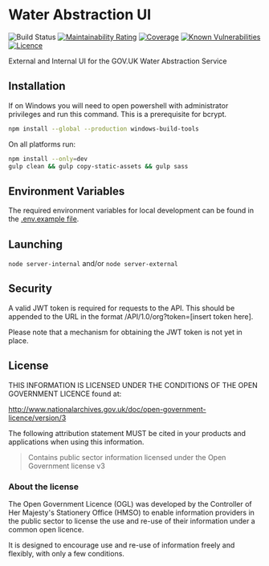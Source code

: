 # Water Abstraction UI

![Build Status](https://github.com/DEFRA/water-abstraction-ui/workflows/CI/badge.svg?branch=main)
[![Maintainability Rating](https://sonarcloud.io/api/project_badges/measure?project=DEFRA_water-abstraction-ui&metric=sqale_rating)](https://sonarcloud.io/dashboard?id=DEFRA_water-abstraction-ui)
[![Coverage](https://sonarcloud.io/api/project_badges/measure?project=DEFRA_water-abstraction-ui&metric=coverage)](https://sonarcloud.io/dashboard?id=DEFRA_water-abstraction-ui)
[![Known Vulnerabilities](https://snyk.io/test/github/DEFRA/water-abstraction-ui/badge.svg)](https://snyk.io/test/github/DEFRA/water-abstraction-ui)
[![Licence](https://img.shields.io/badge/Licence-OGLv3-blue.svg)](http://www.nationalarchives.gov.uk/doc/open-government-licence/version/3)

External and Internal UI for the GOV.UK Water Abstraction Service

## Installation

If on Windows you will need to open powershell with administrator privileges and run this command. This is a prerequisite for bcrypt.

```bash
npm install --global --production windows-build-tools
```

On all platforms run:

```bash
npm install --only=dev
gulp clean && gulp copy-static-assets && gulp sass
```

## Environment Variables

The required environment variables for local development can be found in the [.env.example file](./.env.example).

## Launching

`node server-internal`
and/or
`node server-external`

## Security

A valid JWT token is required for requests to the API. This should be appended to the URL in the format /API/1.0/org?token=[insert token here].

Please note that a mechanism for obtaining the JWT token is not yet in place.

## License

THIS INFORMATION IS LICENSED UNDER THE CONDITIONS OF THE OPEN GOVERNMENT LICENCE found at:

<http://www.nationalarchives.gov.uk/doc/open-government-licence/version/3>

The following attribution statement MUST be cited in your products and applications when using this information.

>Contains public sector information licensed under the Open Government license v3

### About the license

The Open Government Licence (OGL) was developed by the Controller of Her Majesty's Stationery Office (HMSO) to enable information providers in the public sector to license the use and re-use of their information under a common open licence.

It is designed to encourage use and re-use of information freely and flexibly, with only a few conditions.
